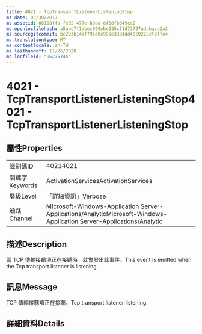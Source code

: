 ```yaml
---
title: 4021 - TcpTransportListenerListeningStop
ms.date: 03/30/2017
ms.assetid: 00108ffa-fe02-477e-b9aa-6f08f6849cd2
ms.openlocfilehash: a5aae7f1dbec809ebe635cf1d73797adabaca2a3
ms.sourcegitcommit: bc293b14af795e0e999e3304dd40c0222cf2ffe4
ms.translationtype: MT
ms.contentlocale: zh-TW
ms.lasthandoff: 11/26/2020
ms.locfileid: "96275745"
---
```

# <a name="4021---tcptransportlistenerlisteningstop"></a><span data-ttu-id="e9b74-102">4021 - TcpTransportListenerListeningStop</span><span class="sxs-lookup"><span data-stu-id="e9b74-102">4021 - TcpTransportListenerListeningStop</span></span>

## <a name="properties"></a><span data-ttu-id="e9b74-103">屬性</span><span class="sxs-lookup"><span data-stu-id="e9b74-103">Properties</span></span>  
  
|||  
|-|-|  
|<span data-ttu-id="e9b74-104">識別碼</span><span class="sxs-lookup"><span data-stu-id="e9b74-104">ID</span></span>|<span data-ttu-id="e9b74-105">4021</span><span class="sxs-lookup"><span data-stu-id="e9b74-105">4021</span></span>|  
|<span data-ttu-id="e9b74-106">關鍵字</span><span class="sxs-lookup"><span data-stu-id="e9b74-106">Keywords</span></span>|<span data-ttu-id="e9b74-107">ActivationServices</span><span class="sxs-lookup"><span data-stu-id="e9b74-107">ActivationServices</span></span>|  
|<span data-ttu-id="e9b74-108">層級</span><span class="sxs-lookup"><span data-stu-id="e9b74-108">Level</span></span>|<span data-ttu-id="e9b74-109">「詳細資訊」</span><span class="sxs-lookup"><span data-stu-id="e9b74-109">Verbose</span></span>|  
|<span data-ttu-id="e9b74-110">通路</span><span class="sxs-lookup"><span data-stu-id="e9b74-110">Channel</span></span>|<span data-ttu-id="e9b74-111">Microsoft-Windows-Application Server-Applications/Analytic</span><span class="sxs-lookup"><span data-stu-id="e9b74-111">Microsoft-Windows-Application Server-Applications/Analytic</span></span>|  
  
## <a name="description"></a><span data-ttu-id="e9b74-112">描述</span><span class="sxs-lookup"><span data-stu-id="e9b74-112">Description</span></span>  

 <span data-ttu-id="e9b74-113">當 TCP 傳輸接聽項正在接聽時，就會發出此事件。</span><span class="sxs-lookup"><span data-stu-id="e9b74-113">This event is emitted when the Tcp transport listener is listening.</span></span>  
  
## <a name="message"></a><span data-ttu-id="e9b74-114">訊息</span><span class="sxs-lookup"><span data-stu-id="e9b74-114">Message</span></span>  

 <span data-ttu-id="e9b74-115">TCP 傳輸接聽項正在接聽。</span><span class="sxs-lookup"><span data-stu-id="e9b74-115">Tcp transport listener listening.</span></span>  
  
## <a name="details"></a><span data-ttu-id="e9b74-116">詳細資料</span><span class="sxs-lookup"><span data-stu-id="e9b74-116">Details</span></span>
